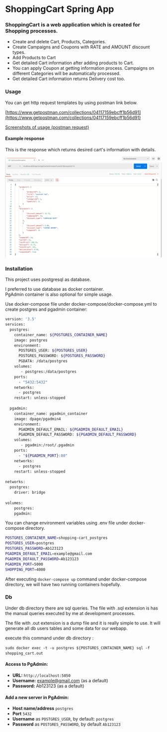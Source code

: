 # ShoppingCart Spring App

### ShoppingCart is a web application which is created for Shopping processes.

* Create and delete Cart, Products, Categories.
* Create Campaigns and Coupons with RATE and AMOUNT discount types.
* Add Products to Cart
* Get detailed Cart information after adding products to Cart.
* You can apply Coupon at getting information process. Campaigns on different Categories will be automatically processed.
* Get detailed Cart information returns Delivery cost too.


### Usage 

You can get http request templates by using postman link below.

[https://www.getpostman.com/collections/04117159ebcff1b56d91](https://www.getpostman.com/collections/04117159ebcff1b56d91)

[Screenshots of usage (postman request) ](screenshots/README.md)

#### Example response 

This is the response which returns desired cart's information with details.

![sample response](https://raw.githubusercontent.com/ekingunoncu/shopping_cart/master/screenshots/get_carts_information.png)

### Installation

This project uses postgresql as database.

I preferred to use database as docker container. \
PgAdmin container is also optional for simple usage. 

Use docker-compose file under docker-compose/docker-compose.yml to create postgres and pgadmin container: 

```bash
version: '3.5'
services:
  postgres:
    container_name: ${POSTGRES_CONTAINER_NAME}
    image: postgres
    environment:
      POSTGRES_USER: ${POSTGRES_USER}
      POSTGRES_PASSWORD: ${POSTGRES_PASSWORD}
      PGDATA: /data/postgres
    volumes:
       - postgres:/data/postgres
    ports:
      - "5432:5432"
    networks:
      - postgres
    restart: unless-stopped

  pgadmin:
    container_name: pgadmin_container
    image: dpage/pgadmin4
    environment:
      PGADMIN_DEFAULT_EMAIL: ${PGADMIN_DEFAULT_EMAIL}
      PGADMIN_DEFAULT_PASSWORD: ${PGADMIN_DEFAULT_PASSWORD}
    volumes:
       - pgadmin:/root/.pgadmin
    ports:
      - "${PGADMIN_PORT}:80"
    networks:
      - postgres
    restart: unless-stopped

networks:
  postgres:
    driver: bridge

volumes:
    postgres:
    pgadmin:
```

You can change environment variables using .env file under docker-compose directory.

```bash
POSTGRES_CONTAINER_NAME=shopping-cart_postgres
POSTGRES_USER=postgres
POSTGRES_PASSWORD=Ab123123
PGADMIN_DEFAULT_EMAIL=example@gmail.com
PGADMIN_DEFAULT_PASSWORD=Ab123123
PGADMIN_PORT=5000
SHOPPING_PORT=4000
```

After executing ``` docker-compose up ``` command under docker-compose directory, we will have two running containers hopefully. 

### Db

Under db directory there are sql queries. The file with .sql extension is has the manual queries executed by me at development processes.

The file with .out extension is a dump file and it is really simple to use. It will generate all db users tables and some data for our webapp.

execute this command under db directory :

```sudo docker exec -t -u postgres ${POSTGRES_CONTAINER_NAME} sql -f shopping_cart.out  ```


#### Access to PgAdmin: 
* **URL:** `http://localhost:5050`
* **Username:** example@gmail.com (as a default)
* **Password:** Ab123123 (as a default)

#### Add a new server in PgAdmin:
* **Host name/address** `postgres`
* **Port** `5432`
* **Username** as `POSTGRES_USER`, by default: `postgres`
* **Password** as `POSTGRES_PASSWORD`, by default `Ab123123`
